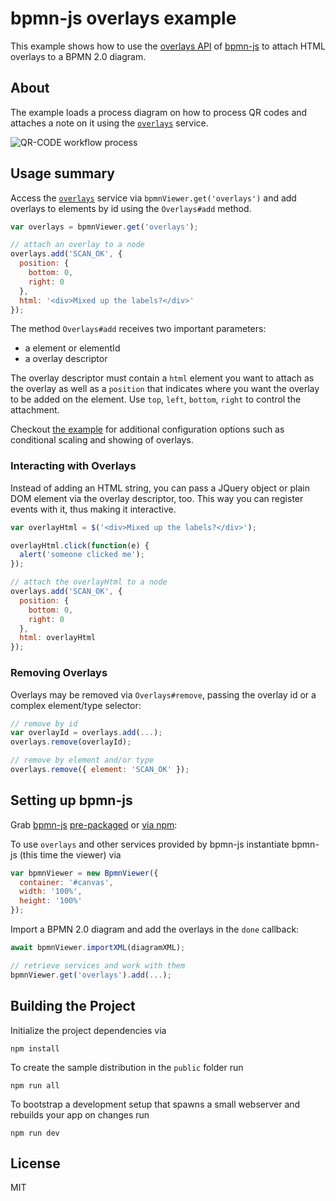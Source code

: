 # bpmn-js overlays example

This example shows how to use the [overlays API](https://github.com/bpmn-io/diagram-js/blob/main/lib/features/overlays/Overlays.js) of [bpmn-js](https://github.com/bpmn-io/bpmn-js) to attach HTML overlays to a BPMN 2.0 diagram.


## About

The example loads a process diagram on how to process QR codes and attaches a note on it using the  [`overlays`](https://github.com/bpmn-io/diagram-js/blob/main/lib/features/overlays/Overlays.js) service.

![QR-CODE workflow process](./docs/qr-code.gif "Screencast of overlays in action.")


## Usage summary

Access the [`overlays`](https://github.com/bpmn-io/diagram-js/blob/main/lib/features/overlays/Overlays.js) service via `bpmnViewer.get('overlays')` and add overlays to elements by id using the `Overlays#add` method.

```javascript
var overlays = bpmnViewer.get('overlays');

// attach an overlay to a node
overlays.add('SCAN_OK', {
  position: {
    bottom: 0,
    right: 0
  },
  html: '<div>Mixed up the labels?</div>'
});
```

The method `Overlays#add` receives two important parameters:

* a element or elementId
* a overlay descriptor

The overlay descriptor must contain a `html` element you want to attach as the overlay as well as a `position` that indicates where you want the overlay to be added on the element. Use `top`, `left`, `bottom`, `right` to control the attachment.

Checkout [the example](https://github.com/bpmn-io/bpmn-js-examples/blob/main/overlays/src/app.js) for additional configuration options such as conditional scaling and showing of overlays.


### Interacting with Overlays

Instead of adding an HTML string, you can pass a JQuery object or plain DOM element via the overlay descriptor, too. This way you can register events with it, thus making it interactive.

```javascript
var overlayHtml = $('<div>Mixed up the labels?</div>');

overlayHtml.click(function(e) {
  alert('someone clicked me');
});

// attach the overlayHtml to a node
overlays.add('SCAN_OK', {
  position: {
    bottom: 0,
    right: 0
  },
  html: overlayHtml
});
```

### Removing Overlays

Overlays may be removed via `Overlays#remove`, passing the overlay id or a complex element/type selector:

```javascript
// remove by id
var overlayId = overlays.add(...);
overlays.remove(overlayId);

// remove by element and/or type
overlays.remove({ element: 'SCAN_OK' });
```


## Setting up bpmn-js

Grab [bpmn-js](https://github.com/bpmn-io/bpmn-js) [pre-packaged](../pre-packaged) or [via npm](../bundling):

To use `overlays` and other services provided by bpmn-js instantiate bpmn-js (this time the viewer) via

```javascript
var bpmnViewer = new BpmnViewer({
  container: '#canvas',
  width: '100%',
  height: '100%'
});
```

Import a BPMN 2.0 diagram and add the overlays in the `done` callback:

```javascript
await bpmnViewer.importXML(diagramXML);

// retrieve services and work with them
bpmnViewer.get('overlays').add(...);
```


## Building the Project

Initialize the project dependencies via

```
npm install
```

To create the sample distribution in the `public` folder run

```
npm run all
```

To bootstrap a development setup that spawns a small webserver and rebuilds your app on changes run

```
npm run dev
```


## License

MIT
